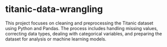 # titanic-data-wrangling
This project focuses on cleaning and preprocessing the Titanic dataset using Python and Pandas. The process includes handling missing values, correcting data types, dealing with categorical variables, and preparing the dataset for analysis or machine learning models.
